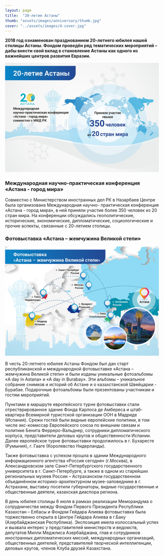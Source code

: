 ```yaml
---
layout: page
title:  "20-летие Астаны"
thumb: "assets/images/anniversary/thumb.jpg"
cover: "../assets/images/4-cover.jpg"
---
```


**2018 год ознаменован празднованием 20-летнего юбилея нашей столицы Астаны.
Фондом проведён ряд тематических мероприятий – дабы внести свой вклад в
становление Астаны как одного из важнейших центров развития Евразии.**

![](../assets/images/anniversary/main-infographic.jpg)

<div class="expandable-content" markdown="1">

### Международная научно-практическая конференция «Астана - город мира»

Совместно с Министерством иностранных дел РК в Назарбаев Центре была
организована Международная научно- практическая конференция «Астана -
город мира», в ней приняли участие более 350 человек из 20 стран мира.
На конференции обсуждались геополитические, исторические, экономические,
дипломатические, социологические и прочие аспекты, связанные с 20-летием столицы.


### Фотовыставка «Астана – жемчужина Великой степи»

![](../assets/images/anniversary/infographic-1.jpg)

В честь 20-летнего юбилея Астаны Фондом был дан старт республиканской и
международной фотовыставке «Астана – жемчужина Великой степи» и были изданы
уникальные фотоальбомы «A day in Astana» и «A day in Burabay». Эти альбомы –
уникальное собрание снимков и историй об Астане и о казахстанской Швейцарии -
Бурабае. Подарочные фотоальбомы были презентованы участникам и гостям мероприятий.   

Пунктами в маршруте европейского турне фотовыставки стали отрестврированное
здание Фонда Карлоса де Амбереса и штаб-квартира Всемирной туристской
организации ООН в Мадриде (Испания). Срежи гостей были видные европейские
политики, в том числе экс-комиссар Европейского союза по внешним связам и
политике Бенита Ферреро-Вальднер, сотрудники дипломатического корпуса,
представители деловых кругов и общественности Испании. Далее европейское
турне фотовыставки продолжилось в  г. Бухаресте (Румыния), г. Гааге
(Королевство Нидерланды).

Также фотовыставка с успехом прошла в здании Международного информационного
агентства «Россия сегодня» (г.Москва), в Александровском зале
Санкт-Петербургского государственного университета в г. Санкт-Петербурге,
а также в одном из старейших региональных музеев России – Астраханском
государственном объединённом историко-архитектурном музее-заповеднике в г.
Астрахани, выставку посетили губернаторы, видные государственные и
общественные деятели, казахская диаспора региона.

В день юбилея столицы 6 июля в рамках реализации Меморандума о сотрудничестве
между Фондом Первого Президента Республики Казахстан – Елбасы и Фондом Гейдара
Алиева фотовыставка была торжественно открыта в Центре Гейдара Алиева в
г.Баку (Азербайджанская Республика). Экспозиция имела колоссальный успех и
вызвала интерес у представителей министерств и ведомств, депутатов Милли
Меджлиса Азербайджана, глав и сотрудников иностранных дипломатических миссий,
международных организаций, общественных деятелей, представителей творческой
интеллигенции, деловых кругов, членов Клуба друзей Казахстана.

</div>
